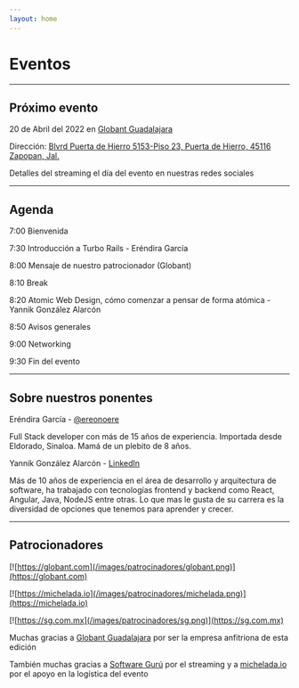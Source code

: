 ```yaml
---
layout: home
---
```


# Eventos

---

## Próximo evento

<!-- ![](/images/eventos/marzo_2022.png) -->

20 de Abril del 2022 en [Globant Guadalajara](https://globant.com/)

Dirección: [Blvrd Puerta de Hierro 5153-Piso 23, Puerta de Hierro, 45116 Zapopan, Jal.](https://goo.gl/maps/zzE6nrnjbzjNCgXbA)

<!-- Entrada libre. Boletos en [Eventbrite](https://www.eventbrite.com/e/comunidad-ruby-mx-sesion-marzo-2022-tickets-293324901677) -->

Detalles del streaming el día del evento en nuestras redes sociales

---

## Agenda


7:00 Bienvenida

7:30 Introducción a Turbo Rails - Eréndira García

8:00 Mensaje de nuestro patrocionador (Globant)

8:10 Break

8:20 Atomic Web Design, cómo comenzar a pensar de forma atómica - Yannik González Alarcón

8:50 Avisos generales

9:00 Networking

9:30 Fin del evento

---

## Sobre nuestros ponentes

Eréndira García - [@ereonoere](https://twitter.com/ereonoere)

Full Stack developer con más de 15 años de experiencia. Importada desde Eldorado, Sinaloa. Mamá de un plebito de 8 años.

Yannik González Alarcón - [LinkedIn](https://www.linkedin.com/in/yannik-gonzalez-alarcon-163218a3/)

Más de 10 años de experiencia en el área de desarrollo y arquitectura de software, ha trabajado con tecnologías frontend y backend como React, Angular, Java, NodeJS entre otras. Lo que mas le gusta de su carrera es la diversidad de opciones que tenemos para aprender y crecer.


---

## Patrocionadores

[![https://globant.com](/images/patrocinadores/globant.png)](https://globant.com)

[![https://michelada.io](/images/patrocinadores/michelada.png)](https://michelada.io)

[![https://sg.com.mx](/images/patrocinadores/sg.png)](https://sg.com.mx)

Muchas gracias a [Globant Guadalajara](https://globant.com) por ser la empresa anfitriona de esta edición

También muchas gracias a [Software Gurú](https://sg.com.mx/) por el streaming y a [michelada.io](https://michelada.io) por
el apoyo en la logística del evento
